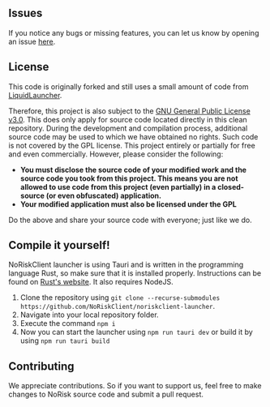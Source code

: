 ## Issues

If you notice any bugs or missing features, you can let us know by opening an issue [here](https://github.com/NoRiskClient/issues/issues/new/choose).

## License
This code is originally forked and still uses a small amount of code from [LiquidLauncher](https://github.com/CCBlueX/LiquidLauncher).

Therefore, this project is also subject to the [GNU General Public License v3.0](LICENSE). This does only apply for source code located directly in this clean repository. During the development and compilation process, additional source code may be used to which we have obtained no rights. Such code is not covered by the GPL license.
This project entirely or partially for free and even commercially. However, please consider the following:

- **You must disclose the source code of your modified work and the source code you took from this project. This means you are not allowed to use code from this project (even partially) in a closed-source (or even obfuscated) application.**
- **Your modified application must also be licensed under the GPL** 

Do the above and share your source code with everyone; just like we do.

## Compile it yourself!
NoRiskClient launcher is using Tauri and is written in the programming language Rust, so make sure that it is installed properly. Instructions can be found on [Rust's website](https://www.rust-lang.org/learn/get-started). It also requires NodeJS.
1. Clone the repository using `git clone --recurse-submodules https://github.com/NoRiskClient/noriskclient-launcher`. 
2. Navigate into your local repository folder.
3. Execute the command `npm i`
4. Now you can start the launcher using `npm run tauri dev` or build it by using `npm run tauri build`

## Contributing
We appreciate contributions. So if you want to support us, feel free to make changes to NoRisk source code and submit a pull request.
